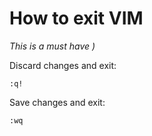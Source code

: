 
# How to exit VIM

*This is a must have )*

Discard changes and exit:

    :q!

Save changes and exit:

    :wq
 

